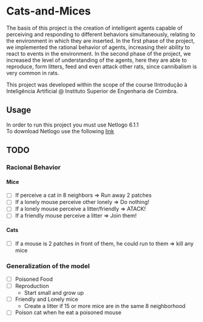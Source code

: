 # Cats-and-Mices
The basis of this project is the creation of intelligent agents capable of perceiving and responding to different behaviors simultaneously, relating to the environment in which they are inserted.
In the first phase of the project, we implemented the rational behavior of agents, increasing their ability to react to events in the environment.
In the second phase of the project, we increased the level of understanding of the agents, here they are able to reproduce, form litters, feed and even attack other rats, since cannibalism is very common in rats.

This project was developed within the scope of the course IIntrodução à Inteligência Artificial @ Instituto Superior de Engenharia de Coimbra.

## Usage
In order to run this project you must use Netlogo 6.1.1<br>
To download Netlogo use the following [link](https://ccl.northwestern.edu/netlogo/)

## TODO
### Racional Behavior
#### Mice
- [ ] If perceive a cat in 8 neighbors => Run away 2 patches
- [ ] If a lonely mouse perceive other lonely => Do nothing!
- [ ] If a lonely mouse perceive a litter/friendly => ATACK!
- [ ] If a friendly mouse perceive a litter => Join them!

#### Cats
- [ ] If a mouse is 2 patches in front of them, he could run to them => kill any mice

### Generalization of the model
- [ ] Poisoned Food
- [ ] Reproduction
    - Start small and grow up
- [ ] Friendly and Lonely mice
    - Create a litter if 15 or more mice are in the same 8 neighborhood
- [ ] Poison cat when he eat a poisoned mouse
